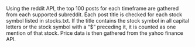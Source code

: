 Using the reddit API, the top 100 posts for each timeframe are gathered from each supported subreddit. Each post title is checked for each stock symbol listed in stocks.txt. If the title contains the stock symbol in all capital letters or the stock symbol with a “$” preceding it, it is counted as one mention of that stock. Price data is then gathered from the yahoo finance API.
